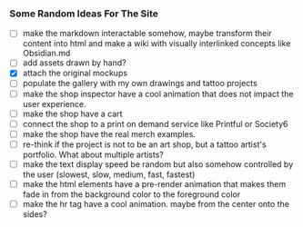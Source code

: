 ### Some Random Ideas For The Site
- [ ] make the markdown interactable somehow, maybe transform their content into html and make a wiki with visually interlinked concepts like Obsidian.md
- [ ] add assets drawn by hand?
- [x] attach the original mockups
- [ ] populate the gallery with my own drawings and tattoo projects
- [ ] make the shop inspector have a cool animation that does not impact the user experience. 
- [ ] make the shop have a cart
- [ ] connect the shop to a print on demand service like Printful or Society6
- [ ] make the shop have the real merch examples.
- [ ] re-think if the project is not to be an art shop, but a tattoo artist's portfolio. What about multiple artists?
- [ ] make the text display speed be random but also somehow controlled by the user (slowest, slow, medium, fast, fastest)
- [ ] make the html elements have a pre-render animation that makes them fade in from the background color to the foreground color
- [ ] make the hr tag have a cool animation. maybe from the center onto the sides?
